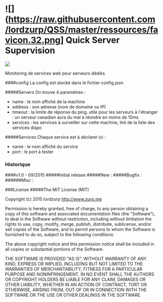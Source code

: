 # ![](https://raw.githubusercontent.com/lordzurp/QSS/master/ressources/favicon.32.png] Quick Server Supervision

![](http://img.shields.io/badge/license-MIT-blue.svg?style=flat-square)

Monitoring de services web pour serveurs dédiés




####config
La config est stocké dans le fichier config.json

#####Servers
On trouve 4 paramètres :
- name : le nom affiché de la machine
- address : son adresse (nom de domaine ou IP)
- timeout : la limite de réponse du ping. utile pour les serveurs à l'étranger : un serveur canadien aura du mal à réondre en moins de 10ms
- services : les services à surveiller sur cette machine, tiré de la liste des services dispo

#####Services
Chaque service est à déclarer ici :
- name : le nom affiché du service
- port : le port à tester



### Historique
####v1.0 - 09/2015
#####Initial release
#####New :
#####Bugfix :
######Misc :


###License
#####The MIT License (MIT)

Copyright (c) 2015 lordzurp
http://www.zurp.me

Permission is hereby granted, free of charge, to any person obtaining a copy
of this software and associated documentation files (the "Software"), to deal
in the Software without restriction, including without limitation the rights
to use, copy, modify, merge, publish, distribute, sublicense, and/or sell
copies of the Software, and to permit persons to whom the Software is
furnished to do so, subject to the following conditions:

The above copyright notice and this permission notice shall be included in all
copies or substantial portions of the Software.

THE SOFTWARE IS PROVIDED "AS IS", WITHOUT WARRANTY OF ANY KIND, EXPRESS OR
IMPLIED, INCLUDING BUT NOT LIMITED TO THE WARRANTIES OF MERCHANTABILITY,
FITNESS FOR A PARTICULAR PURPOSE AND NONINFRINGEMENT. IN NO EVENT SHALL THE
AUTHORS OR COPYRIGHT HOLDERS BE LIABLE FOR ANY CLAIM, DAMAGES OR OTHER
LIABILITY, WHETHER IN AN ACTION OF CONTRACT, TORT OR OTHERWISE, ARISING FROM,
OUT OF OR IN CONNECTION WITH THE SOFTWARE OR THE USE OR OTHER DEALINGS IN THE
SOFTWARE.
